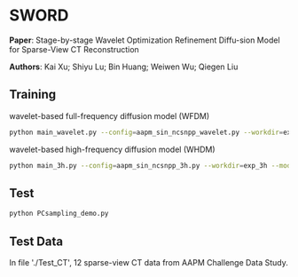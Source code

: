 # SWORD

**Paper**: Stage-by-stage Wavelet Optimization Refinement Diffu-sion Model for Sparse-View CT Reconstruction           

**Authors**: Kai Xu; Shiyu Lu; Bin Huang; Weiwen Wu; Qiegen Liu          


## Training
wavelet-based full-frequency diffusion model (WFDM)
```bash
python main_wavelet.py --config=aapm_sin_ncsnpp_wavelet.py --workdir=exp_wavelet --mode=train --eval_folder=result
```

wavelet-based high-frequency diffusion model (WHDM)
```bash
python main_3h.py --config=aapm_sin_ncsnpp_3h.py --workdir=exp_3h --mode=train --eval_folder=result
```
## Test
```bash
python PCsampling_demo.py
```


## Test Data
In file './Test_CT', 12 sparse-view CT data from AAPM Challenge Data Study.
